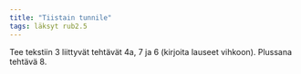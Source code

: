 ```yaml
---
title: "Tiistain tunnile"
tags: läksyt rub2.5
---
```


Tee tekstiin 3 liittyvät tehtävät 4a, 7 ja 6 (kirjoita lauseet vihkoon). Plussana tehtävä 8.